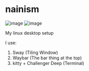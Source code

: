# nainism
![image](https://github.com/user-attachments/assets/2a39a806-3b85-4d06-9580-c0d26ea2d437)
![image](https://github.com/user-attachments/assets/e0095742-0bc1-4524-9b0c-da70ec65c339)

My linux desktop setup

I use:
1. Sway (Tiling Window)
2. Waybar (The bar thing at the top)
3. kitty + Challenger Deep (Terminal)
